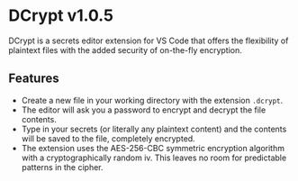 # DCrypt v1.0.5

DCrypt is a secrets editor extension for VS Code that offers the flexibility of plaintext files with the added security of on-the-fly encryption.

## Features

- Create a new file in your working directory with the extension `.dcrypt`.
- The editor will ask you a password to encrypt and decrypt the file contents.
- Type in your secrets (or literally any plaintext content) and the contents will be saved to the file, completely encrypted.
- The extension uses the AES-256-CBC symmetric encryption algorithm with a cryptographically random iv. This leaves no room for predictable patterns in the cipher.
